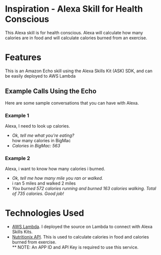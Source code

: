 # Inspiration - Alexa Skill for Health Conscious 

This Alexa skill is for health conscious. Alexa will calculate how many calories are in food and will calculate calories burned from an exercise.

# Features

This is an Amazon Echo skill using the Alexa Skills Kit (ASK) SDK, and can be easily deployed to AWS Lambda


## Example Calls Using the Echo
Here are some sample conversations that you can have with Alexa.

### Example 1
Alexa, I need to look up calories.  
- *Ok, tell me what you're eating?*  
how many calories in BigMac  
- *Calories in BigMac: 563*

### Example 2
Alexa, i want to know how many calories i burned.  
- *Ok, tell me how many mile you ran or walked.*  
i ran 5 miles and walked 2 miles  
- *You burned 572 calories running and burned 163 calories walking. Total of 735 calories. Good job!*

# Technologies Used

* [AWS Lambda](https://aws.amazon.com/lambda/). I deployed the source on Lambda to connect with Alexa Skills Kits.
* [Nutritionix API](https://docs.google.com/document/d/1_q-K-ObMTZvO0qUEAxROrN3bwMujwAN25sLHwJzliK0/edit#). This is used to calculate calories in food and calories burned from exercise. <br />
 ** NOTE: An APP ID and API Key is required to use this service.